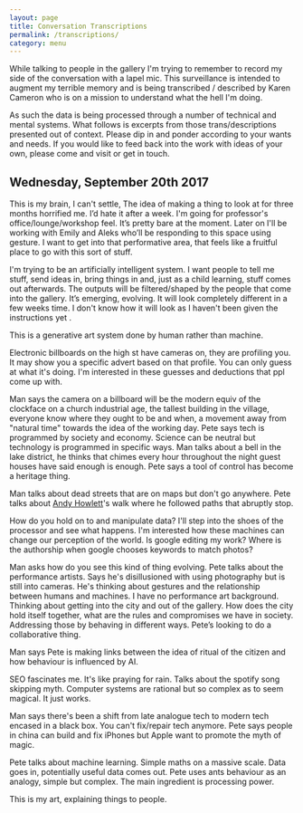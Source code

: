 ```yaml
---
layout: page
title: Conversation Transcriptions
permalink: /transcriptions/
category: menu
---
```


While talking to people in the gallery I'm trying to remember to record my side of the conversation with a lapel mic. This surveillance is intended to augment my terrible memory and is being transcribed / described by Karen Cameron who is on a mission to understand what the hell I'm doing.

As such the data is being processed through a number of technical and mental systems. What follows is excerpts from those trans/descriptions presented out of context. Please dip in and ponder according to your wants and needs. If you would like to feed back into the work with ideas of your own, please come and visit or get in touch. 

## Wednesday, September 20th 2017

This is my brain, I can't settle, The idea of making a thing to look at for three months horrified me. I’d hate it after a week. I'm going for professor's office/lounge/workshop feel. It’s pretty bare at the moment. Later on I'll be working with Emily and Aleks who’ll be responding to this space using gesture. I want to get into that performative area, that feels like a fruitful place to go with this sort of stuff.

I'm trying to be an artificially intelligent system. I want people to tell me stuff, send ideas in, bring things in and, just as a child learning, stuff comes out afterwards. The outputs will be filtered/shaped by the people that come into the gallery. It’s emerging, evolving. It will look completely different in a few weeks time. I don't know how it will look as I haven't been given the instructions yet .

This is a generative art system done by human rather than machine.

Electronic billboards on the high st have cameras on, they are profiling you. It may show you a specific advert based on that profile. You can only guess at what it's doing. I'm interested in these guesses and deductions that ppl come up with.

Man says the camera on a billboard will be the modern equiv of the clockface on a church industrial age, the tallest building in the village, everyone know where they ought to be and when, a movement away from "natural time" towards the idea of the working day. Pete says tech is programmed by society and economy. Science can be neutral but technology is programmed in specific ways. Man talks about a bell in the lake district, he thinks that chimes every hour throughout the night guest houses have said enough is enough. Pete says a tool of control has become a heritage thing.

Man talks about dead streets that are on maps but don't go anywhere. Pete talks about [Andy Howlett](http://andyhowlett.co.uk)'s walk where he followed paths that abruptly stop. 


How do you hold on to and manipulate data? I'll step into the shoes of the processor and see what happens. I'm interested how these machines can change our perception of the world. Is google editing my work? Where is the authorship when google chooses keywords to match photos?

Man asks how do you see this kind of thing evolving. Pete talks about the performance artists. Says he's disillusioned with using photography but is still into cameras. He's thinking about gestures and the relationship between humans and machines. I have no performance art background. Thinking about getting into the city and out of the gallery. How does the city hold itself together, what are the rules and compromises we have in society. Addressing those by behaving in different ways. Pete’s looking to do a collaborative thing.

Man says Pete is making links between the idea of ritual of the citizen and how behaviour is influenced by AI.

SEO fascinates me. It's like praying for rain. Talks about the spotify song skipping myth. Computer systems are rational but so complex as to seem magical. It just works.

Man says there's been a shift from late analogue tech to modern tech encased in a black box. You can't fix/repair tech anymore. Pete says people in china can build and fix iPhones but Apple want to promote the myth of magic. 

Pete talks about machine learning. Simple maths on a massive scale. Data goes in, potentially useful data comes out. Pete uses ants behaviour as an analogy, simple but complex. The main ingredient is processing power.

This is my art, explaining things to people.


